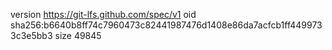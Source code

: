version https://git-lfs.github.com/spec/v1
oid sha256:b6640b8ff74c7960473c82441987476d1408e86da7acfcb1ff4499733c3e5bb3
size 49845
